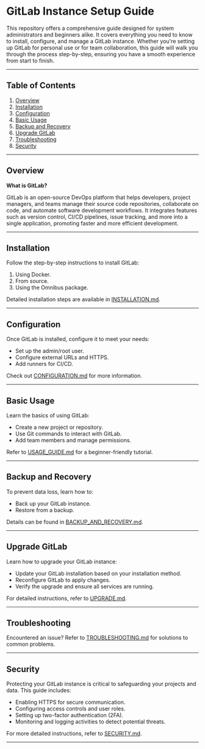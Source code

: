 # GitLab Instance Setup Guide

This repository offers a comprehensive guide designed for system administrators and beginners alike. It covers everything you need to know to install, configure, and manage a GitLab instance. Whether you're setting up GitLab for personal use or for team collaboration, this guide will walk you through the process step-by-step, ensuring you have a smooth experience from start to finish.

---

## Table of Contents

1. [Overview](#-overview)
2. [Installation](installation.md)
3. [Configuration](configuration.md)
4. [Basic Usage](usage-guide.md)
5. [Backup and Recovery](backup-and-recovery.md)
6. [Upgrade GitLab](upgrade-guide.md)
7. [Troubleshooting](troubleshooting.md)
8. [Security](security.md)

---

## Overview

**What is GitLab?**

GitLab is an open-source DevOps platform that helps developers, project managers, and teams manage their source code repositories, collaborate on code, and automate software development workflows. It integrates features such as version control, CI/CD pipelines, issue tracking, and more into a single application, promoting faster and more efficient development.

---

## Installation

Follow the step-by-step instructions to install GitLab:

1. Using Docker.
2. From source.
3. Using the Omnibus package.

Detailed installation steps are available in [INSTALLATION.md](installation.md).

---

## Configuration

Once GitLab is installed, configure it to meet your needs:

- Set up the admin/root user.
- Configure external URLs and HTTPS.
- Add runners for CI/CD.

Check out [CONFIGURATION.md](configuration.md) for more information.

---

## Basic Usage

Learn the basics of using GitLab:

- Create a new project or repository.
- Use Git commands to interact with GitLab.
- Add team members and manage permissions.

Refer to [USAGE_GUIDE.md](usage-guide.md) for a beginner-friendly tutorial.

---

## Backup and Recovery

To prevent data loss, learn how to:

- Back up your GitLab instance.
- Restore from a backup.

Details can be found in [BACKUP_AND_RECOVERY.md](backup-and-recovery.md).

---

## Upgrade GitLab 

Learn how to upgrade your GitLab instance:
* Update your GitLab installation based on your installation method.
* Reconfigure GitLab to apply changes. 
* Verify the upgrade and ensure all services are running. 

For detailed instructions, refer to [UPGRADE.md](upgrade-guide.md). 

---

## Troubleshooting

Encountered an issue? Refer to [TROUBLESHOOTING.md](troubleshooting.md) for solutions to common problems.

---

## Security 

Protecting your GitLab instance is critical to safeguarding your projects and data. This guide includes: 
* Enabling HTTPS for secure communication.
* Configuring access controls and user roles.
* Setting up two-factor authentication (2FA).
* Monitoring and logging activities to detect potential threats. 

For more detailed instructions, refer to [SECURITY.md](security.md).

---

